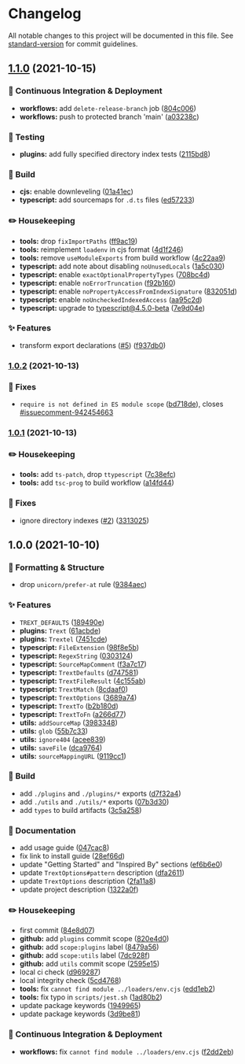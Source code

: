 # Changelog

All notable changes to this project will be documented in this file. See [standard-version](https://github.com/conventional-changelog/standard-version) for commit guidelines.

## [1.1.0](https://github.com/flex-development/trext/compare/trext@1.0.2...trext@1.1.0) (2021-10-15)


### :truck: Continuous Integration & Deployment

* **workflows:** add `delete-release-branch` job ([804c006](https://github.com/flex-development/trext/commit/804c00622ba9734ed9177a9941bc4b25a908b8f3))
* **workflows:** push to protected branch 'main' ([a03238c](https://github.com/flex-development/trext/commit/a03238c84113788b5fd84bd731f162492c09a587))


### :robot: Testing

* **plugins:** add fully specified directory index tests ([2115bd8](https://github.com/flex-development/trext/commit/2115bd8b901c898bb319f9ef69b73db3eaa6a551))


### :hammer: Build

* **cjs:** enable downleveling ([01a41ec](https://github.com/flex-development/trext/commit/01a41ecad5e879195b9cfb9eb53ca5ebc32ce8c9))
* **typescript:** add sourcemaps for `.d.ts` files ([ed57233](https://github.com/flex-development/trext/commit/ed57233cd3f5d1a1e89c4cff1262c3a26a1e0db0))


### :pencil2: Housekeeping

* **tools:** drop `fixImportPaths` ([ff9ac19](https://github.com/flex-development/trext/commit/ff9ac19e9cfdbb7def399472ec64826e51451584))
* **tools:** reimplement `loadenv` in cjs format ([4d1f246](https://github.com/flex-development/trext/commit/4d1f2468142480d99d5f8dd207b0a2403a68972e))
* **tools:** remove `useModuleExports` from build workflow ([4c22aa9](https://github.com/flex-development/trext/commit/4c22aa921099abb99e6a947e4b67f4db2f47687e))
* **typescript:** add note about disabling `noUnusedLocals` ([1a5c030](https://github.com/flex-development/trext/commit/1a5c030e1fcf8ca4cffa019294ae8aea552f0a04))
* **typescript:** enable `exactOptionalPropertyTypes` ([708bc4d](https://github.com/flex-development/trext/commit/708bc4d00e05eb4e2050877ddd341e0b815758f3))
* **typescript:** enable `noErrorTruncation` ([f92b160](https://github.com/flex-development/trext/commit/f92b160ed029efe49326c88cbcaabb0818cdf0b0))
* **typescript:** enable `noPropertyAccessFromIndexSignature` ([832051d](https://github.com/flex-development/trext/commit/832051da0b8ec298d4c8a40e4aea72bee2d9fad9))
* **typescript:** enable `noUncheckedIndexedAccess` ([aa95c2d](https://github.com/flex-development/trext/commit/aa95c2d4b2d732bf4dd2d7a4c77d2fc02b2752ba))
* **typescript:** upgrade to typescript@4.5.0-beta ([7e9d04e](https://github.com/flex-development/trext/commit/7e9d04e5eef3fa3b224bcf69adb220ccbe09b089))


### :sparkles: Features

* transform export declarations ([#5](https://github.com/flex-development/trext/issues/5)) ([f937db0](https://github.com/flex-development/trext/commit/f937db042a4f6611636dad64d1b91e8439ea3161))

### [1.0.2](https://github.com/flex-development/trext/compare/trext@1.0.1...trext@1.0.2) (2021-10-13)


### :bug: Fixes

* `require is not defined in ES module scope` ([bd718de](https://github.com/flex-development/trext/commit/bd718de092a57051ef67527cfba9853bef9a5418)), closes [#issuecomment-942454663](https://github.com/flex-development/trext/issues/issuecomment-942454663)

### [1.0.1](https://github.com/flex-development/trext/compare/trext@1.0.0...trext@1.0.1) (2021-10-13)


### :pencil2: Housekeeping

* **tools:** add `ts-patch`, drop `ttypescript` ([7c38efc](https://github.com/flex-development/trext/commit/7c38efc692f46475968615dfd01725e0cc030f21))
* **tools:** add `tsc-prog` to build workflow ([a14fd44](https://github.com/flex-development/trext/commit/a14fd445c80d5e8b035411a37492245dad2ddbe2))


### :bug: Fixes

* ignore directory indexes ([#2](https://github.com/flex-development/trext/issues/2)) ([3313025](https://github.com/flex-development/trext/commit/3313025188ad91a7d1181ca21464aec01558274a))

## 1.0.0 (2021-10-10)


### :nail_care: Formatting & Structure

* drop `unicorn/prefer-at` rule ([9384aec](https://github.com/flex-development/trext/commit/9384aec28a1dbcdf4760f19f8fc31cb6758b0554))


### :sparkles: Features

* `TREXT_DEFAULTS` ([189490e](https://github.com/flex-development/trext/commit/189490e06a21cb27ab001a2231bf7102fc4958b2))
* **plugins:** `Trext` ([61acbde](https://github.com/flex-development/trext/commit/61acbde02b8f7f25eb5c4326f522543ef4a3d233))
* **plugins:** `Trextel` ([7451cde](https://github.com/flex-development/trext/commit/7451cdee077d22044c3b026c886b2800733ac234))
* **typescript:** `FileExtension` ([98f8e5b](https://github.com/flex-development/trext/commit/98f8e5bb2bd3131ce2a7a3aef1ccb608de384d17))
* **typescript:** `RegexString` ([0303124](https://github.com/flex-development/trext/commit/0303124cabf65680405b3666765fa05d5f301778))
* **typescript:** `SourceMapComment` ([f3a7c17](https://github.com/flex-development/trext/commit/f3a7c17c4129bed386523f653edde3ce50859aee))
* **typescript:** `TrextDefaults` ([d747581](https://github.com/flex-development/trext/commit/d747581ac7bbefcf30062ab5a41d865d2a7cdbe0))
* **typescript:** `TrextFileResult` ([4c155ab](https://github.com/flex-development/trext/commit/4c155ab0a898c18b9b14b6285fd2261d1209e53d))
* **typescript:** `TrextMatch` ([8cdaaf0](https://github.com/flex-development/trext/commit/8cdaaf05e87a96da23906b56af51eaf3095ade04))
* **typescript:** `TrextOptions` ([3689a74](https://github.com/flex-development/trext/commit/3689a74aa22a88c22b990d8d4378e3717f6935a3))
* **typescript:** `TrextTo` ([b2b180d](https://github.com/flex-development/trext/commit/b2b180d8cd59405bc9aed2c3a28e9aebf483a232))
* **typescript:** `TrextToFn` ([a266d77](https://github.com/flex-development/trext/commit/a266d77009bb7eb8650a61a073906931e4427794))
* **utils:** `addSourceMap` ([3983348](https://github.com/flex-development/trext/commit/3983348e03e499a399f75596b7ce3012b828f831))
* **utils:** `glob` ([55b7c33](https://github.com/flex-development/trext/commit/55b7c334ce9d731f1364942ca763e7dffd9eaf8e))
* **utils:** `ignore404` ([acee839](https://github.com/flex-development/trext/commit/acee839af5b53c98c45a02f439ca74a3f77297ac))
* **utils:** `saveFile` ([dca9764](https://github.com/flex-development/trext/commit/dca97641e60994b90a59d730a2e3f4ef0cca3933))
* **utils:** `sourceMappingURL` ([9119cc1](https://github.com/flex-development/trext/commit/9119cc17dd71e59b78b4d6a821d69d5066e46703))


### :hammer: Build

* add `./plugins` and `./plugins/*` exports ([d7f32a4](https://github.com/flex-development/trext/commit/d7f32a48237410bfbb457861cf758627dac22f9d))
* add `./utils` and `./utils/*` exports ([07b3d30](https://github.com/flex-development/trext/commit/07b3d309272c0e2439d379262b3b95c7ca968fef))
* add `types` to build artifacts ([3c5a258](https://github.com/flex-development/trext/commit/3c5a258dc553d284c6eb63675b94f84df29041d2))


### :book: Documentation

* add usage guide ([047cac8](https://github.com/flex-development/trext/commit/047cac8e3cc0f3620986adc2b9cb64202a8fcacc))
* fix link to install guide ([28ef66d](https://github.com/flex-development/trext/commit/28ef66dfb4bf69d4c6ad27248f1f0f553da6b8fa))
* update "Getting Started" and "Inspired By" sections ([ef6b6e0](https://github.com/flex-development/trext/commit/ef6b6e0a0358fc4d89bd6aee217eddb8efe90792))
* update `TrextOptions#pattern` description ([dfa2611](https://github.com/flex-development/trext/commit/dfa26118465a714fe99fe612a347f073fb1a5471))
* update `TrextOptions` description ([2fa11a8](https://github.com/flex-development/trext/commit/2fa11a86895f1b8840a73aa229394c36c5384d37))
* update project description ([1322a0f](https://github.com/flex-development/trext/commit/1322a0f248459c2b74b0b324a1d2883ed2f36673))


### :pencil2: Housekeeping

* first commit ([84e8d07](https://github.com/flex-development/trext/commit/84e8d07b2d961d0982ae7362567f24b945727ec8))
* **github:** add `plugins` commit scope ([820e4d0](https://github.com/flex-development/trext/commit/820e4d05855c2eca499754c08b4843cb0cf7c4b5))
* **github:** add `scope:plugins` label ([8479a56](https://github.com/flex-development/trext/commit/8479a56d14560c20d28b5a355bbe7086a69ba6e3))
* **github:** add `scope:utils` label ([7dc928f](https://github.com/flex-development/trext/commit/7dc928f5cefedcbd5446a73c5666482890783c91))
* **github:** add `utils` commit scope ([2595e15](https://github.com/flex-development/trext/commit/2595e153015b0438dd2b639c4d17cb922d671759))
* local ci check ([d969287](https://github.com/flex-development/trext/commit/d96928792a9f7cbbc5b6e7020b1334ba27ed307d))
* local integrity check ([5cd4768](https://github.com/flex-development/trext/commit/5cd47682a24eaae92a305e57fa7849d87bd42b1b))
* **tools:** fix `cannot find module ../loaders/env.cjs` ([edd1eb2](https://github.com/flex-development/trext/commit/edd1eb2f99fd9ef78834d4d925b47903981aa836))
* **tools:** fix typo in `scripts/jest.sh` ([1ad80b2](https://github.com/flex-development/trext/commit/1ad80b2950e3a45bc981c2f9ebd268cf2a6c3045))
* update package keywords ([1949965](https://github.com/flex-development/trext/commit/194996535c49f848b017db90666f46528aff5579))
* update package keywords ([3d9be81](https://github.com/flex-development/trext/commit/3d9be81478deac861260b4bcaf400cdbf7a859b1))


### :truck: Continuous Integration & Deployment

* **workflows:** fix `cannot find module ../loaders/env.cjs` ([f2dd2eb](https://github.com/flex-development/trext/commit/f2dd2ebff7ed3469f2921409fccd1ff699125d63))
